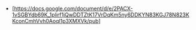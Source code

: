 - [https://docs.google.com/document/d/e/2PACX-1vSGBYdb69K_1plirf1jQwDDTZtK17VrDqKm5ny6DDKYN83KGJ78N823KKconCmhVvh0Aoql1p3XMXVk/pub]